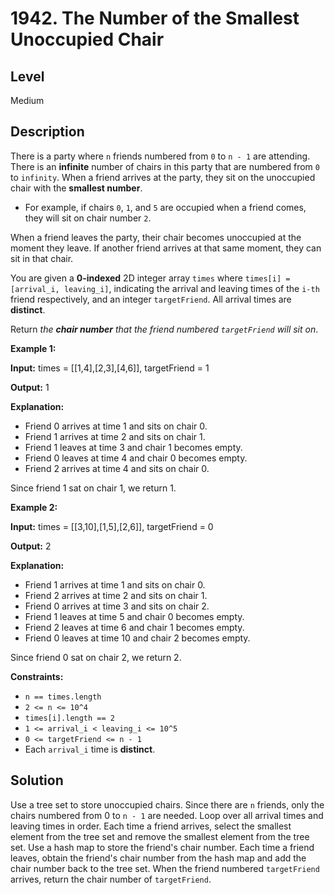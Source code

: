 # 1942. The Number of the Smallest Unoccupied Chair
## Level
Medium

## Description
There is a party where `n` friends numbered from `0` to `n - 1` are attending. There is an **infinite** number of chairs in this party that are numbered from `0` to `infinity`. When a friend arrives at the party, they sit on the unoccupied chair with the **smallest number**.

* For example, if chairs `0`, `1`, and `5` are occupied when a friend comes, they will sit on chair number `2`.

When a friend leaves the party, their chair becomes unoccupied at the moment they leave. If another friend arrives at that same moment, they can sit in that chair.

You are given a **0-indexed** 2D integer array `times` where `times[i] = [arrival_i, leaving_i]`, indicating the arrival and leaving times of the `i-th` friend respectively, and an integer `targetFriend`. All arrival times are **distinct**.

Return *the **chair number** that the friend numbered `targetFriend` will sit on*.

**Example 1:**

**Input:** times = [[1,4],[2,3],[4,6]], targetFriend = 1

**Output:** 1

**Explanation:**
- Friend 0 arrives at time 1 and sits on chair 0.
- Friend 1 arrives at time 2 and sits on chair 1.
- Friend 1 leaves at time 3 and chair 1 becomes empty.
- Friend 0 leaves at time 4 and chair 0 becomes empty.
- Friend 2 arrives at time 4 and sits on chair 0.

Since friend 1 sat on chair 1, we return 1.

**Example 2:**

**Input:** times = [[3,10],[1,5],[2,6]], targetFriend = 0

**Output:** 2

**Explanation:**
- Friend 1 arrives at time 1 and sits on chair 0.
- Friend 2 arrives at time 2 and sits on chair 1.
- Friend 0 arrives at time 3 and sits on chair 2.
- Friend 1 leaves at time 5 and chair 0 becomes empty.
- Friend 2 leaves at time 6 and chair 1 becomes empty.
- Friend 0 leaves at time 10 and chair 2 becomes empty.

Since friend 0 sat on chair 2, we return 2.

**Constraints:**

* `n == times.length`
* `2 <= n <= 10^4`
* `times[i].length == 2`
* `1 <= arrival_i < leaving_i <= 10^5`
* `0 <= targetFriend <= n - 1`
* Each `arrival_i` time is **distinct**.

## Solution
Use a tree set to store unoccupied chairs. Since there are `n` friends, only the chairs numbered from 0 to `n - 1` are needed. Loop over all arrival times and leaving times in order. Each time a friend arrives, select the smallest element from the tree set and remove the smallest element from the tree set. Use a hash map to store the friend's chair number. Each time a friend leaves, obtain the friend's chair number from the hash map and add the chair number back to the tree set. When the friend numbered `targetFriend` arrives, return the chair number of `targetFriend`.
